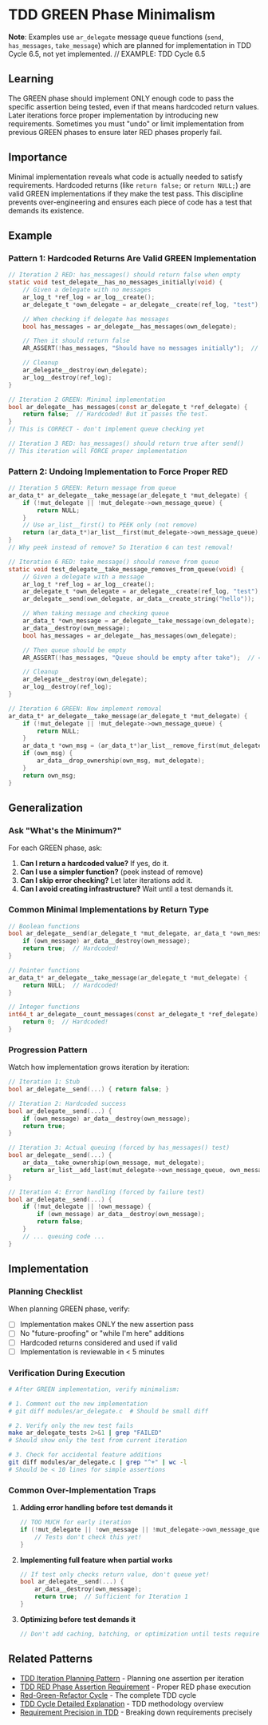 # TDD GREEN Phase Minimalism

**Note**: Examples use `ar_delegate` message queue functions (`send`, `has_messages`, `take_message`) which are planned for implementation in TDD Cycle 6.5, not yet implemented.  // EXAMPLE: TDD Cycle 6.5

## Learning
The GREEN phase should implement ONLY enough code to pass the specific assertion being tested, even if that means hardcoded return values. Later iterations force proper implementation by introducing new requirements. Sometimes you must "undo" or limit implementation from previous GREEN phases to ensure later RED phases properly fail.

## Importance
Minimal implementation reveals what code is actually needed to satisfy requirements. Hardcoded returns (like `return false;` or `return NULL;`) are valid GREEN implementations if they make the test pass. This discipline prevents over-engineering and ensures each piece of code has a test that demands its existence.

## Example

### Pattern 1: Hardcoded Returns Are Valid GREEN Implementation

```c  // EXAMPLE: TDD Cycle 6.5 planned functions
// Iteration 2 RED: has_messages() should return false when empty
static void test_delegate__has_no_messages_initially(void) {
    // Given a delegate with no messages
    ar_log_t *ref_log = ar_log__create();
    ar_delegate_t *own_delegate = ar_delegate__create(ref_log, "test");

    // When checking if delegate has messages
    bool has_messages = ar_delegate__has_messages(own_delegate);

    // Then it should return false
    AR_ASSERT(!has_messages, "Should have no messages initially");  // ← FAILS (stub returns true)

    // Cleanup
    ar_delegate__destroy(own_delegate);
    ar_log__destroy(ref_log);
}

// Iteration 2 GREEN: Minimal implementation
bool ar_delegate__has_messages(const ar_delegate_t *ref_delegate) {
    return false;  // Hardcoded! But it passes the test.
}
// This is CORRECT - don't implement queue checking yet

// Iteration 3 RED: has_messages() should return true after send()
// This iteration will FORCE proper implementation
```

### Pattern 2: Undoing Implementation to Force Proper RED

```c  // EXAMPLE: TDD Cycle 6.5 planned functions
// Iteration 5 GREEN: Return message from queue
ar_data_t* ar_delegate__take_message(ar_delegate_t *mut_delegate) {
    if (!mut_delegate || !mut_delegate->own_message_queue) {
        return NULL;
    }
    // Use ar_list__first() to PEEK only (not remove)
    return (ar_data_t*)ar_list__first(mut_delegate->own_message_queue);
}
// Why peek instead of remove? So Iteration 6 can test removal!

// Iteration 6 RED: take_message() should remove from queue
static void test_delegate__take_message_removes_from_queue(void) {
    // Given a delegate with a message
    ar_log_t *ref_log = ar_log__create();
    ar_delegate_t *own_delegate = ar_delegate__create(ref_log, "test");
    ar_delegate__send(own_delegate, ar_data__create_string("hello"));

    // When taking message and checking queue
    ar_data_t *own_message = ar_delegate__take_message(own_delegate);
    ar_data__destroy(own_message);
    bool has_messages = ar_delegate__has_messages(own_delegate);

    // Then queue should be empty
    AR_ASSERT(!has_messages, "Queue should be empty after take");  // ← FAILS (still in queue!)

    // Cleanup
    ar_delegate__destroy(own_delegate);
    ar_log__destroy(ref_log);
}

// Iteration 6 GREEN: Now implement removal
ar_data_t* ar_delegate__take_message(ar_delegate_t *mut_delegate) {
    if (!mut_delegate || !mut_delegate->own_message_queue) {
        return NULL;
    }
    ar_data_t *own_msg = (ar_data_t*)ar_list__remove_first(mut_delegate->own_message_queue);
    if (own_msg) {
        ar_data__drop_ownership(own_msg, mut_delegate);
    }
    return own_msg;
}
```

## Generalization

### Ask "What's the Minimum?"
For each GREEN phase, ask:
1. **Can I return a hardcoded value?** If yes, do it.
2. **Can I use a simpler function?** (peek instead of remove)
3. **Can I skip error checking?** Let later iterations add it.
4. **Can I avoid creating infrastructure?** Wait until a test demands it.

### Common Minimal Implementations by Return Type
```c  // EXAMPLE: TDD Cycle 6.5 planned functions
// Boolean functions
bool ar_delegate__send(ar_delegate_t *mut_delegate, ar_data_t *own_message) {
    if (own_message) ar_data__destroy(own_message);
    return true;  // Hardcoded!
}

// Pointer functions
ar_data_t* ar_delegate__take_message(ar_delegate_t *mut_delegate) {
    return NULL;  // Hardcoded!
}

// Integer functions
int64_t ar_delegate__count_messages(const ar_delegate_t *ref_delegate) {  // EXAMPLE: Hypothetical function
    return 0;  // Hardcoded!
}
```

### Progression Pattern
Watch how implementation grows iteration by iteration:

```c  // EXAMPLE: TDD Cycle 6.5 planned functions
// Iteration 1: Stub
bool ar_delegate__send(...) { return false; }

// Iteration 2: Hardcoded success
bool ar_delegate__send(...) {
    if (own_message) ar_data__destroy(own_message);
    return true;
}

// Iteration 3: Actual queuing (forced by has_messages() test)
bool ar_delegate__send(...) {
    ar_data__take_ownership(own_message, mut_delegate);
    return ar_list__add_last(mut_delegate->own_message_queue, own_message);
}

// Iteration 4: Error handling (forced by failure test)
bool ar_delegate__send(...) {
    if (!mut_delegate || !own_message) {
        if (own_message) ar_data__destroy(own_message);
        return false;
    }
    // ... queuing code ...
}
```

## Implementation

### Planning Checklist
When planning GREEN phase, verify:
- [ ] Implementation makes ONLY the new assertion pass
- [ ] No "future-proofing" or "while I'm here" additions
- [ ] Hardcoded returns considered and used if valid
- [ ] Implementation is reviewable in < 5 minutes

### Verification During Execution
```bash
# After GREEN implementation, verify minimalism:

# 1. Comment out the new implementation
# git diff modules/ar_delegate.c  # Should be small diff

# 2. Verify only the new test fails
make ar_delegate_tests 2>&1 | grep "FAILED"
# Should show only the test from current iteration

# 3. Check for accidental feature additions
git diff modules/ar_delegate.c | grep "^+" | wc -l
# Should be < 10 lines for simple assertions
```

### Common Over-Implementation Traps
1. **Adding error handling before test demands it**
   ```c  // EXAMPLE: TDD Cycle 6.5 planned functions
   // TOO MUCH for early iteration
   if (!mut_delegate || !own_message || !mut_delegate->own_message_queue) {
       // Tests don't check this yet!
   }
   ```

2. **Implementing full feature when partial works**
   ```c  // EXAMPLE: TDD Cycle 6.5 planned functions
   // If test only checks return value, don't queue yet!
   bool ar_delegate__send(...) {
       ar_data__destroy(own_message);
       return true;  // Sufficient for Iteration 1
   }
   ```

3. **Optimizing before test demands it**
   ```c
   // Don't add caching, batching, or optimization until tests require it
   ```

## Related Patterns
- [TDD Iteration Planning Pattern](tdd-iteration-planning-pattern.md) - Planning one assertion per iteration
- [TDD RED Phase Assertion Requirement](tdd-red-phase-assertion-requirement.md) - Proper RED phase execution
- [Red-Green-Refactor Cycle](red-green-refactor-cycle.md) - The complete TDD cycle
- [TDD Cycle Detailed Explanation](tdd-cycle-detailed-explanation.md) - TDD methodology overview
- [Requirement Precision in TDD](requirement-precision-in-tdd.md) - Breaking down requirements precisely
